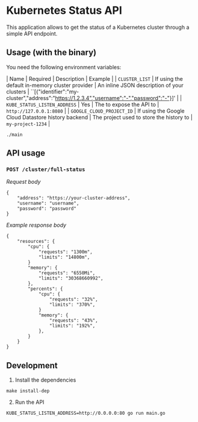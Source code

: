 # Kubernetes Status API

This application allows to get the status of a Kubernetes cluster through a simple API endpoint.

## Usage (with the binary)

You need the following environment variables:

| Name | Required | Description | Example |
| `CLUSTER_LIST` | If using the default in-memory cluster provider | An inline JSON description of your clusters | ``[{"identifier":"my-cluster","address":"https://1.2.3.4","username":"-","password":"-"}]' |
| `KUBE_STATUS_LISTEN_ADDRESS` | Yes | The to expose the API to | `http://127.0.0.1:8080` |
| `GOOGLE_CLOUD_PROJECT_ID` | If using the Google Cloud Datastore history backend | The project used to store the history to | `my-project-1234` |

```
./main
```

## API usage

### `POST /cluster/full-status`

*Request body*
```
{
    "address": "https://your-cluster-address",
    "username": "username",
    "password": "password"
}
```

*Example response body*
```
{
    "resources": {
        "cpu": {
            "requests": "1300m",
            "limits": "14800m",
        }
        "memory": {
            "requests": "6550Mi",
            "limits": "30368660992",
        },
        "percents": {
            "cpu": {
                "requests": "32%",
                "limits": "370%",
            }
            "memory": {
                "requests": "43%",
                "limits": "192%",
            },
        }
    }
}
```


## Development

1. Install the dependencies
  ```
  make install-dep
  ```

2. Run the API
  ```
  KUBE_STATUS_LISTEN_ADDRESS=http://0.0.0.0:80 go run main.go
  ```
